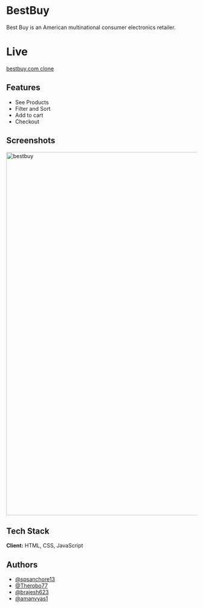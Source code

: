 # BestBuy

Best Buy is an American multinational consumer electronics retailer.

# Live
[bestbuy.com clone](https://helpful-queijadas-7df9c1.netlify.app/)

## Features

- See Products
- Filter and Sort
- Add to cart
- Checkout


## Screenshots

<img width="960" alt="bestbuy" src="https://user-images.githubusercontent.com/44722841/190205879-0bc965e7-d900-4631-b5f1-50729b3ae326.png">


## Tech Stack

**Client:** HTML, CSS, JavaScript



## Authors

- [@spsanchore13](https://github.com/spsanchore13)
- [@Therobo77](https://github.com/Therobo77)
- [@brajesh623](https://github.com/brajesh623)
- [@amanvyas1](https://github.com/amanvyas1)
